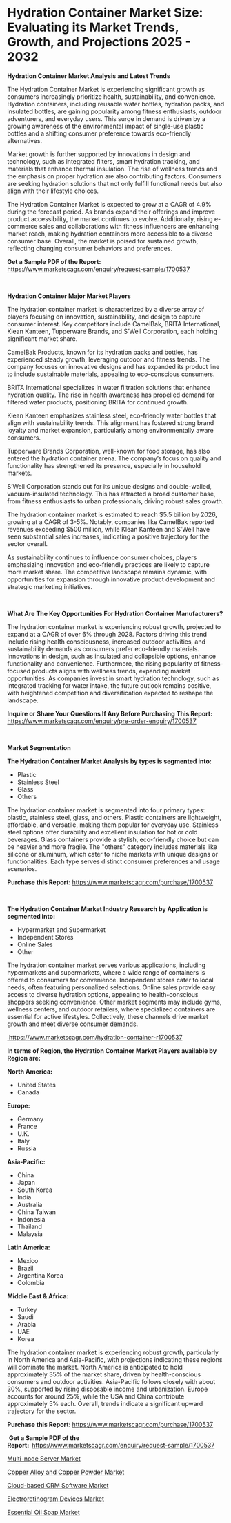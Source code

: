 <p><h1>Hydration Container Market Size: Evaluating its Market Trends, Growth, and Projections 2025 - 2032</h1></p><p><strong>Hydration Container Market Analysis and Latest Trends</strong></p>
<p><p>The Hydration Container Market is experiencing significant growth as consumers increasingly prioritize health, sustainability, and convenience. Hydration containers, including reusable water bottles, hydration packs, and insulated bottles, are gaining popularity among fitness enthusiasts, outdoor adventurers, and everyday users. This surge in demand is driven by a growing awareness of the environmental impact of single-use plastic bottles and a shifting consumer preference towards eco-friendly alternatives.</p><p>Market growth is further supported by innovations in design and technology, such as integrated filters, smart hydration tracking, and materials that enhance thermal insulation. The rise of wellness trends and the emphasis on proper hydration are also contributing factors. Consumers are seeking hydration solutions that not only fulfill functional needs but also align with their lifestyle choices.</p><p>The Hydration Container Market is expected to grow at a CAGR of 4.9% during the forecast period. As brands expand their offerings and improve product accessibility, the market continues to evolve. Additionally, rising e-commerce sales and collaborations with fitness influencers are enhancing market reach, making hydration containers more accessible to a diverse consumer base. Overall, the market is poised for sustained growth, reflecting changing consumer behaviors and preferences.</p></p>
<p><strong>Get a Sample PDF of the Report:&nbsp;</strong> <a href="https://www.marketscagr.com/enquiry/request-sample/1700537?utm_campaign=2014&utm_medium=2&utm_source=Github&utm_content=ia&utm_term=05022025&utm_id=hydration-container">https://www.marketscagr.com/enquiry/request-sample/1700537</a></p>
<p>&nbsp;</p>
<p><strong>Hydration Container Major Market Players</strong></p>
<p><p>The hydration container market is characterized by a diverse array of players focusing on innovation, sustainability, and design to capture consumer interest. Key competitors include CamelBak, BRITA International, Klean Kanteen, Tupperware Brands, and S’Well Corporation, each holding significant market share.</p><p>CamelBak Products, known for its hydration packs and bottles, has experienced steady growth, leveraging outdoor and fitness trends. The company focuses on innovative designs and has expanded its product line to include sustainable materials, appealing to eco-conscious consumers. </p><p>BRITA International specializes in water filtration solutions that enhance hydration quality. The rise in health awareness has propelled demand for filtered water products, positioning BRITA for continued growth. </p><p>Klean Kanteen emphasizes stainless steel, eco-friendly water bottles that align with sustainability trends. This alignment has fostered strong brand loyalty and market expansion, particularly among environmentally aware consumers.</p><p>Tupperware Brands Corporation, well-known for food storage, has also entered the hydration container arena. The company’s focus on quality and functionality has strengthened its presence, especially in household markets.</p><p>S’Well Corporation stands out for its unique designs and double-walled, vacuum-insulated technology. This has attracted a broad customer base, from fitness enthusiasts to urban professionals, driving robust sales growth.</p><p>The hydration container market is estimated to reach $5.5 billion by 2026, growing at a CAGR of 3-5%. Notably, companies like CamelBak reported revenues exceeding $500 million, while Klean Kanteen and S’Well have seen substantial sales increases, indicating a positive trajectory for the sector overall. </p><p>As sustainability continues to influence consumer choices, players emphasizing innovation and eco-friendly practices are likely to capture more market share. The competitive landscape remains dynamic, with opportunities for expansion through innovative product development and strategic marketing initiatives.</p></p>
<p>&nbsp;</p>
<p><strong>What Are The Key Opportunities For Hydration Container Manufacturers?</strong></p>
<p><p>The hydration container market is experiencing robust growth, projected to expand at a CAGR of over 6% through 2028. Factors driving this trend include rising health consciousness, increased outdoor activities, and sustainability demands as consumers prefer eco-friendly materials. Innovations in design, such as insulated and collapsible options, enhance functionality and convenience. Furthermore, the rising popularity of fitness-focused products aligns with wellness trends, expanding market opportunities. As companies invest in smart hydration technology, such as integrated tracking for water intake, the future outlook remains positive, with heightened competition and diversification expected to reshape the landscape.</p></p>
<p><strong>Inquire or Share Your Questions If Any Before Purchasing This Report:</strong> <a href="https://www.marketscagr.com/enquiry/pre-order-enquiry/1700537?utm_campaign=2014&utm_medium=2&utm_source=Github&utm_content=ia&utm_term=05022025&utm_id=hydration-container">https://www.marketscagr.com/enquiry/pre-order-enquiry/1700537</a></p>
<p>&nbsp;</p>
<p><strong>Market Segmentation</strong></p>
<p><strong>The Hydration Container Market Analysis by types is segmented into:</strong></p>
<p><ul><li>Plastic</li><li>Stainless Steel</li><li>Glass</li><li>Others</li></ul></p>
<p><p>The hydration container market is segmented into four primary types: plastic, stainless steel, glass, and others. Plastic containers are lightweight, affordable, and versatile, making them popular for everyday use. Stainless steel options offer durability and excellent insulation for hot or cold beverages. Glass containers provide a stylish, eco-friendly choice but can be heavier and more fragile. The "others" category includes materials like silicone or aluminum, which cater to niche markets with unique designs or functionalities. Each type serves distinct consumer preferences and usage scenarios.</p></p>
<p><strong>Purchase this Report:&nbsp;</strong><a href="https://www.marketscagr.com/purchase/1700537?utm_campaign=2014&utm_medium=2&utm_source=Github&utm_content=ia&utm_term=05022025&utm_id=hydration-container">https://www.marketscagr.com/purchase/1700537</a></p>
<p>&nbsp;</p>
<p><strong>The Hydration Container Market Industry Research by Application is segmented into:</strong></p>
<p><ul><li>Hypermarket and Supermarket</li><li>Independent Stores</li><li>Online Sales</li><li>Other</li></ul></p>
<p><p>The hydration container market serves various applications, including hypermarkets and supermarkets, where a wide range of containers is offered to consumers for convenience. Independent stores cater to local needs, often featuring personalized selections. Online sales provide easy access to diverse hydration options, appealing to health-conscious shoppers seeking convenience. Other market segments may include gyms, wellness centers, and outdoor retailers, where specialized containers are essential for active lifestyles. Collectively, these channels drive market growth and meet diverse consumer demands.</p></p>
<p><a href="https://www.marketscagr.com/hydration-container-r1700537?utm_campaign=2014&utm_medium=2&utm_source=Github&utm_content=ia&utm_term=05022025&utm_id=hydration-container">&nbsp;https://www.marketscagr.com/hydration-container-r1700537</a></p>
<p><strong>In terms of Region, the Hydration Container Market Players available by Region are:</strong></p>
<p>
    <p> <strong> North America: </strong>
        <ul>
            <li>United States</li>
            <li>Canada</li>
        </ul>
        </p> 
    <p> <strong> Europe: </strong>
        <ul>
            <li>Germany</li>
            <li>France</li>
            <li>U.K.</li>
            <li>Italy</li>
            <li>Russia</li>
        </ul>
        </p> 
    <p> <strong> Asia-Pacific: </strong>
        <ul>
            <li>China</li>
            <li>Japan</li>
            <li>South Korea</li>
            <li>India</li>
            <li>Australia</li>
            <li>China Taiwan</li>
            <li>Indonesia</li>
            <li>Thailand</li>
            <li>Malaysia</li>
        </ul>
        </p> 
    <p> <strong> Latin America: </strong>
        <ul>
            <li>Mexico</li>
            <li>Brazil</li>
            <li>Argentina Korea</li>
            <li>Colombia</li>
        </ul>
        </p> 
    <p> <strong> Middle East & Africa: </strong>
        <ul>
            <li>Turkey</li>
            <li>Saudi</li>
            <li>Arabia</li>
            <li>UAE</li>
            <li>Korea</li>
        </ul>
    </p>
    </p>
<p><p>The hydration container market is experiencing robust growth, particularly in North America and Asia-Pacific, with projections indicating these regions will dominate the market. North America is anticipated to hold approximately 35% of the market share, driven by health-conscious consumers and outdoor activities. Asia-Pacific follows closely with about 30%, supported by rising disposable income and urbanization. Europe accounts for around 25%, while the USA and China contribute approximately 5% each. Overall, trends indicate a significant upward trajectory for the sector.</p></p>
<p><strong>Purchase this Report: </strong><a href="https://www.marketscagr.com/purchase/1700537?utm_campaign=2014&utm_medium=2&utm_source=Github&utm_content=ia&utm_term=05022025&utm_id=hydration-container">https://www.marketscagr.com/purchase/1700537</a></p>
<p>&nbsp;<strong>Get a Sample PDF of the Report:&nbsp;&nbsp;</strong><a href="https://www.marketscagr.com/enquiry/request-sample/1700537?utm_campaign=2014&utm_medium=2&utm_source=Github&utm_content=ia&utm_term=05022025&utm_id=hydration-container">https://www.marketscagr.com/enquiry/request-sample/1700537</a></p>
<p><strong></strong></p>
<p><p><a href="https://www.linkedin.com/pulse/multi-node-server-market-analysis-featuringgrowth-andindustry-n1tuf?utm_campaign=2014&utm_medium=2&utm_source=Github&utm_content=ia&utm_term=05022025&utm_id=hydration-container">Multi-node Server Market</a></p><p><a href="https://www.linkedin.com/pulse/finding-growth-prospectsaided-through-copper-alloy-powder-market-xb00f?utm_campaign=2014&utm_medium=2&utm_source=Github&utm_content=ia&utm_term=05022025&utm_id=hydration-container">Copper Alloy and Copper Powder Market</a></p><p><a href="https://www.linkedin.com/pulse/market-report-years-2025-2032-58-cagrshowing-significant-vil0f?utm_campaign=2014&utm_medium=2&utm_source=Github&utm_content=ia&utm_term=05022025&utm_id=hydration-container">Cloud-based CRM Software Market</a></p><p><a href="https://www.linkedin.com/pulse/analyzing-electroretinogram-devices-market-dynamics-growth-9lepf?utm_campaign=2014&utm_medium=2&utm_source=Github&utm_content=ia&utm_term=05022025&utm_id=hydration-container">Electroretinogram Devices Market</a></p><p><a href="https://github.com/JosephineMcguire65/Market-Research-Report-List-1/blob/main/essential-oil-soap-market.md?utm_campaign=2014&utm_medium=2&utm_source=Github&utm_content=ia&utm_term=05022025&utm_id=hydration-container">Essential Oil Soap Market</a></p></p>
